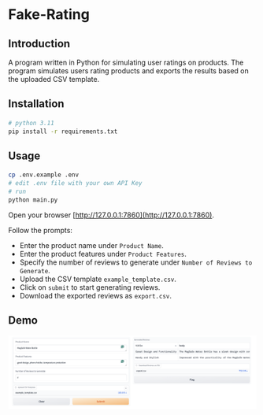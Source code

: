 # Fake-Rating

## Introduction

A program written in Python for simulating user ratings on products. The program simulates users rating products and exports the results based on the uploaded CSV template.

## Installation

```bash
# python 3.11
pip install -r requirements.txt
```

## Usage

```bash
cp .env.example .env
# edit .env file with your own API Key
# run
python main.py
```

Open your browser [http://127.0.0.1:7860](http://127.0.0.1:7860).

Follow the prompts:

- Enter the product name under `Product Name`.
- Enter the product features under `Product Features`.
- Specify the number of reviews to generate under `Number of Reviews to Generate`.
- Upload the CSV template `example_template.csv`.
- Click on `submit` to start generating reviews.
- Download the exported reviews as `export.csv`.

## Demo

![demo](demo.png)
